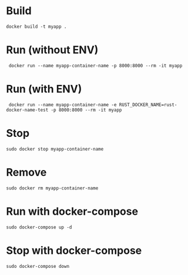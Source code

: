 # Build
`docker build -t myapp .`

# Run (without ENV)
` docker run --name myapp-container-name -p 8000:8000 --rm -it myapp`

# Run (with ENV)
` docker run --name myapp-container-name -e RUST_DOCKER_NAME=rust-docker-name-test -p 8000:8000 --rm -it myapp`

# Stop 
`sudo docker stop myapp-container-name`

# Remove
`sudo docker rm myapp-container-name`

# Run with docker-compose
`sudo docker-compose up -d`

# Stop with docker-compose
`sudo docker-compose down`